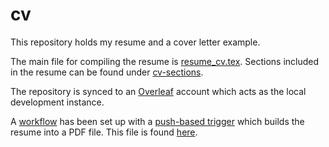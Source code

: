 # cv
This repository holds my resume and a cover letter example.

The main file for compiling the resume is [resume_cv.tex](resume_cv.tex). Sections included in the resume can be found under [cv-sections](/cv-sections).

The repository is synced to an [Overleaf](https://www.overleaf.com/) account which acts as the local development instance.

A [workflow](https://github.com/oisteinwind/cv/actions) has been set up with a [push-based trigger](https://github.com/oisteinwind/cv/blob/master/.github/workflows/generate_cv_pdf.yml) which builds the resume into a PDF file. This file is found [here](https://github.com/oisteinwind/cv/actions/workflows/generate_cv_pdf.yml).
